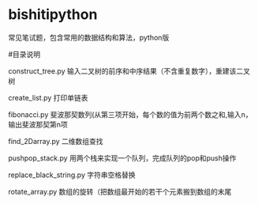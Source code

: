 # bishitipython
常见笔试题，包含常用的数据结构和算法，python版

#目录说明
	
construct_tree.py	输入二叉树的前序和中序结果（不含重复数字），重建该二叉树

create_list.py	打印单链表	

fibonacci.py	斐波那契数列(从第三项开始，每个数的值为前两个数之和,输入n，输出斐波那契第n项	

find_2Darray.py	二维数组查找	

pushpop_stack.py	用两个栈来实现一个队列，完成队列的pop和push操作	

replace_black_string.py	字符串空格替换	

rotate_array.py	数组的旋转（把数组最开始的若干个元素搬到数组的末尾	


